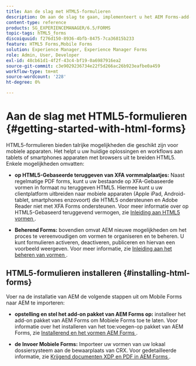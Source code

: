 ```yaml
---
title: Aan de slag met HTML5-formulieren
description: Om aan de slag te gaan, implementeert u het AEM Forms-add-onpakket en importeert u bestaande HTML5-formulieren naar AEM.
content-type: reference
products: SG_EXPERIENCEMANAGER/6.5/FORMS
topic-tags: hTML5_forms
discoiquuid: f276d150-8936-4bfb-8475-7ca36815b233
feature: HTML5 Forms,Mobile Forms
solution: Experience Manager, Experience Manager Forms
role: Admin, User, Developer
exl-id: 48cb61d1-4f2f-43c4-bf19-0a6987916ea2
source-git-commit: c3e9029236734e22f5d266ac26b923eafbe0a459
workflow-type: tm+mt
source-wordcount: '228'
ht-degree: 0%

---
```


# Aan de slag met HTML5-formulieren {#getting-started-with-html-forms}

HTML5-formulieren bieden talrijke mogelijkheden die geschikt zijn voor mobiele apparaten. Het helpt u uw huidige oplossingen en workflows aan tablets of smartphones apparaten met browsers uit te breiden HTML5. Enkele mogelijkheden omvatten:

* **op HTML5-Gebaseerde teruggeven van XFA vormmalplaatjes:** Naast regelmatige PDF forms, kunt u uw bestaande op XFA-Gebaseerde vormen in formaat nu teruggeven HTML5. Hiermee kunt u uw clientplatform uitbreiden naar mobiele apparaten (Apple iPad, Android-tablet, smartphones enzovoort) die HTML5 ondersteunen en Adobe Reader niet met XFA Forms ondersteunen. Voor meer informatie over op HTML5-Gebaseerd teruggevend vermogen, zie [ Inleiding aan HTML5 vormen ](/help/forms/using/introduction.md).

* **Beherend Forms:** bovendien omvat AEM nieuwe mogelijkheden om het proces te vereenvoudigen om vormen te organiseren en te beheren. U kunt formulieren activeren, deactiveren, publiceren en hiervan een voorbeeld weergeven. Voor meer informatie, zie [ Inleiding aan het beheren van vormen ](/help/forms/using/introduction-managing-forms.md).

## HTML5-formulieren installeren {#installing-html-forms}

Voer na de installatie van AEM de volgende stappen uit om Mobile Forms naar AEM te importeren:

* **opstelling en stel het add-on pakket van AEM Forms op:** installeer het add-on pakket van AEM Forms om Mobiele Forms toe te laten. Voor informatie over het installeren van het toe:voegen-op pakket van AEM Forms, zie [ Installerend en het vormen AEM Forms ](/help/forms/using/installing-configuring-aem-forms-osgi.md).

* **de Invoer Mobiele Forms:** Importeer uw vormen van uw lokaal dossiersysteem aan de bewaarplaats van CRX. Voor gedetailleerde informatie, zie [ Krijgend documenten XDP en PDF in AEM Forms ](/help/forms/using/get-xdp-pdf-documents-aem.md).
